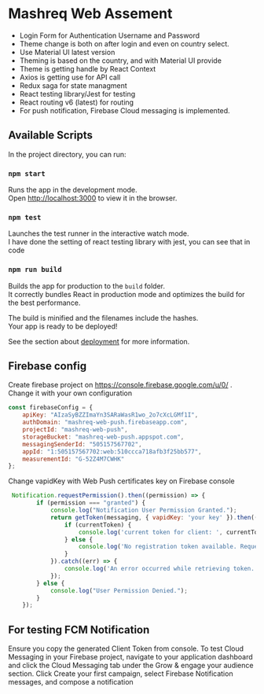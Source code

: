 
# Mashreq Web Assement

 * Login Form for Authentication Username and Password
 * Theme change is both on after login and even on country select.
 * Use Material UI latest version 
 * Theming is based on the country, and with Material UI provide
 * Theme is getting handle by React Context
 * Axios is getting use for API call
 * Redux saga for state managment
 * React testing library/Jest for testing
 * React routing v6 (latest) for routing
 * For push notification, Firebase Cloud messaging is implemented. 


## Available Scripts

In the project directory, you can run:

### `npm start`

Runs the app in the development mode.\
Open [http://localhost:3000](http://localhost:3000) to view it in the browser.


### `npm test`

Launches the test runner in the interactive watch mode.\
I have done the setting of react testing library with jest, you can see that in code

### `npm run build`

Builds the app for production to the `build` folder.\
It correctly bundles React in production mode and optimizes the build for the best performance.

The build is minified and the filenames include the hashes.\
Your app is ready to be deployed!

See the section about [deployment](https://facebook.github.io/create-react-app/docs/deployment) for more information.


## Firebase config

Create firebase project on https://console.firebase.google.com/u/0/ .
Change it with your own configuration

```javascript
const firebaseConfig = {
    apiKey: "AIzaSyBZZImaYn3SARaWasR1wo_2o7cXcLGMf1I",
    authDomain: "mashreq-web-push.firebaseapp.com",
    projectId: "mashreq-web-push",
    storageBucket: "mashreq-web-push.appspot.com",
    messagingSenderId: "505157567702",
    appId: "1:505157567702:web:510ccca718afb3f25bb577",
    measurementId: "G-52Z4M7CWHK"
};

```

Change vapidKey with Web Push certificates key on Firebase console

```javascript
 Notification.requestPermission().then((permission) => {
        if (permission === "granted") {
            console.log("Notification User Permission Granted.");
            return getToken(messaging, { vapidKey: 'your key' }).then((currentToken) => {
                if (currentToken) {
                    console.log('current token for client: ', currentToken);
                } else {
                    console.log('No registration token available. Request permission to generate one.');
                }
            }).catch((err) => {
                console.log('An error occurred while retrieving token. ', err);
            });
        } else {
            console.log("User Permission Denied.");
        }
    });

```

## For testing FCM Notification 

Ensure you copy the generated Client Token from console. To test Cloud Messaging in your Firebase project, navigate to your application dashboard and click the Cloud Messaging tab under the Grow & engage your audience section. Click Create your first campaign, select Firebase Notification messages, and compose a notification